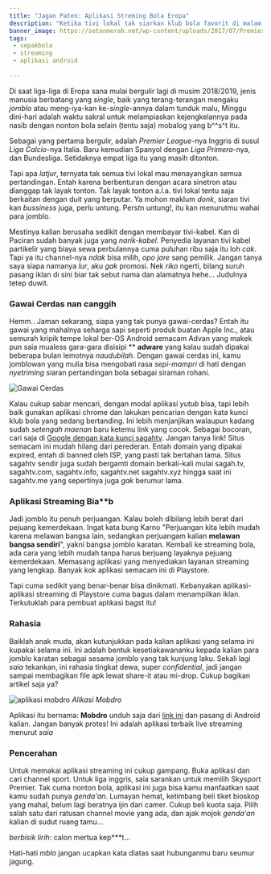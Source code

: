 ```yaml
---
title: "Jagan Paten: Aplikasi Streming Bola Eropa"
description: "Ketika tivi lokal tak siarkan klub bola favorit di malam minggu"
banner_image: https://setanmerah.net/wp-content/uploads/2017/07/Premier-League-Logos.jpg
tags:
 - sepakbola
 - streaming
 - aplikasi android
 
---
```

Di saat liga-liga di Eropa sana mulai bergulir lagi di musim 2018/2019, jenis manusia berbatang yang _single_, baik yang terang-terangan mengaku _jomblo_ atau meng-iya-kan ke-_single_-annya dalam tunduk malu, Minggu dini-hari adalah waktu sakral untuk melampiaskan kejengkelannya pada nasib dengan nonton bola selain (tentu saja) mobalog yang b^^s^t itu.

Sebagai yang pertama bergulir, adalah _Premier League_-nya Inggris di susul _Liga Calcio_-nya Italia. Baru kemudian Spanyol dengan _Liga Primera_-nya, dan Bundesliga. Setidaknya empat liga itu yang masih ditonton.

<!-- more -->

Tapi apa _latjur_, ternyata tak semua tivi lokal mau menayangkan semua pertandingan. Entah karena berbenturan dengan acara sinetron atau dianggap tak layak tonton. Tak layak tonton a.l.a. tivi lokal tentu saja berkaitan dengan duit yang berputar. Ya mohon maklum _donk_, siaran tivi kan _bussiness_ juga, perlu untung. Pers*t*n untung!, itu kan menurutmu wahai para jomblo.

Mestinya kalian berusaha sedikit dengan membayar tivi-kabel. Kan di Paciran sudah banyak juga yang _narik-kabel_. Penyedia layanan tivi kabel partikelir yang biaya sewa perbulannya cuma puluhan ribu saja itu loh _cak_. Tapi ya itu channel-nya _ndak_ bisa milih, _opo jare_ sang pemilik. Jangan tanya saya siapa namanya _lur_, aku _gak_ promosi. Nek _riko_ ngerti, bilang suruh pasang iklan di sini biar tak sebut nama dan alamatnya hehe... Judulnya tetep duwit.

### Gawai Cerdas nan canggih

Hemm.. Jaman sekarang, siapa yang tak punya gawai-cerdas? Entah itu gawai yang mahalnya seharga sapi seperti produk buatan Apple Inc., atau semurah kripik tempe lokal ber-OS Android semacam Advan yang makek pun saia mualess gara-gara disisipi **
**adware** yang kalau sudah dipakai beberapa bulan lemotnya _naudubilah_. Dengan gawai cerdas ini, kamu jomblowan yang mulia bisa mengobati rasa _sepi-mampri_ di hati dengan _nyetriming_ siaran pertandingan bola sebagai siraman rohani.

![Gawai Cerdas](https://www.mobdro.sc/assets/images/ui.png)

Kalau cukup sabar mencari, dengan modal aplikasi _yutub_ bisa, tapi lebih baik gunakan aplikasi chrome dan lakukan pencarian dengan kata kunci klub bola yang sedang bertanding. Ini lebih menjanjikan walaupun kadang sudah _setengah maenan_ baru ketemu link yang cocok. Sebagai bocoran, cari saja di [Google dengan kata kunci sagahtv](https://www.google.co.id/search?q=sagahtv). Jangan tanya link! Situs semacam ini mudah hilang dari perederan. Entah domain yang dipakai expired, entah di banned oleh ISP, yang pasti tak bertahan lama. Situs sagahtv sendir juga sudah bergamti domain berkali-kali mulai sagah.tv, sagahtv.com, sagahtv.info, sagahtv.net sagahtv.xyz hingga saat ini sagahtv.me yang sepertinya juga _gak_ berumur lama.

### Aplikasi Streaming Bia**b

Jadi jomblo itu penuh perjuangan. Kalau boleh dibilang lebih berat dari pejuang kemerdekaan. Ingat kata bung Karno "Perjuangan kita lebih mudah karena melawan bangsa lain, sedangkan perjuangam kalian **melawan bangsa sendiri**", yakni bangsa jomblo karatan. Kembali ke streaming bola, ada cara yang lebih mudah tanpa harus berjuang layaknya pejuang kemerdekaan. Memasang aplikasi yang menyediakan layanan streaming yang lengkap. Banyak kok aplikasi semacam ini di Playstore.

Tapi cuma sedikit yang benar-benar bisa dinikmati. Kebanyakan aplikasi-aplikasi streaming di Playstore cuma bagus dalam menampilkan iklan. Terkutuklah para pembuat aplikasi ba*gs*t itu!

### Rahasia

Baiklah anak muda, akan kutunjukkan pada kalian aplikasi yang selama ini kupakai selama ini. Ini adalah bentuk kesetiakawananku kepada kalian para jomblo karatan sebagai sesama jomblo yang tak kunjung laku. Sekali lagi _saia_ tekankan, ini rahasia tingkat dewa, super _confidential_, jadi jangan sampai membagikan file apk lewat share-it atau mi-drop. Cukup bagikan artikel saja ya?

![aplikasi mobdro](https://mobdroapks.com/wp-content/uploads/2018/01/Mobdro.jpg)
_Alikasi Mobdro_

Aplikasi itu bernama: **Mobdro** unduh saja dari [link ini](https://mi.knoacc.org/mortgage?st1=download&hst=www.mobdro.sc&cde=mobdro.apk&st2=mobdro.apk) dan pasang di Android kalian. Jangan banyak protes! Ini adalah aplikasi terbaik live streaming menurut _saia_

### Pencerahan

Untuk memakai aplikasi streaming ini cukup gampang. Buka aplikasi dan cari channel sport. Untuk liga inggris, saia sarankan untuk memilih Skysport Premier. Tak cuma nonton bola, aplikasi ini juga bisa kamu manfaatkan saat kamu sudah punya _genda'an_. Lumayan hemat, ketimbang beli tiket bioskop yang mahal, belum lagi beratnya ijin dari camer. Cukup beli kuota saja. Pilih salah satu dari ratusan channel movie yang ada, dan ajak mojok _genda'an_ kalian di sudut ruang tamu... 

_berbisik lirih:_ calon mertua kep***t...

Hati-hati _mblo_ jangan ucapkan kata diatas saat hubunganmu baru seumur jagung.
